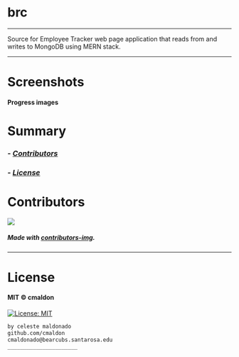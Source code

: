 # brc
----
Source for Employee Tracker web page application that reads from and writes to MongoDB using MERN stack.

-----------------
# Screenshots
#### Progress images



# Summary
### -  *[Contributors](#Contributors)*
### -  *[License](#License)*


# Contributors

[![](https://contrib.rocks/image?repo=cmaldon/brc)](https://github.com/cmaldon/brc/graphs/contributors)

##### Made with [contributors-img](https://contrib.rocks).

-----------------
# License
#### MIT © cmaldon
[![License: MIT](https://img.shields.io/badge/License-MIT-yellow.svg)](https://opensource.org/licenses/MIT)
```bash
by celeste maldonado
github.com/cmaldon
cmaldonado@bearcubs.santarosa.edu
______________________
``` 


